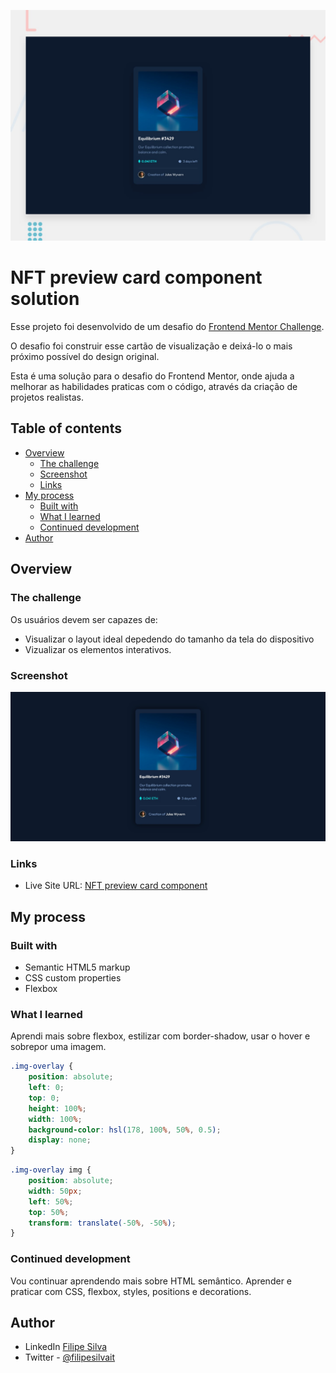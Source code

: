 ![Design preview for the NFT preview card component coding challenge](assets/design/desktop-preview.jpg)

# NFT preview card component solution

Esse projeto foi desenvolvido de um desafio do [Frontend Mentor Challenge](https://www.frontendmentor.io/challenges/nft-preview-card-component-SbdUL_w0U). 

O desafio foi construir esse cartão de visualização e deixá-lo o mais próximo possível do design original.

Esta é uma solução para o desafio do Frontend Mentor, onde ajuda a melhorar as habilidades praticas com o código, através da criação de projetos realistas.

## Table of contents

- [Overview](#overview)
  - [The challenge](#the-challenge)
  - [Screenshot](#screenshot)
  - [Links](#links)
- [My process](#my-process)
  - [Built with](#built-with)
  - [What I learned](#what-i-learned)
  - [Continued development](#continued-development)
- [Author](#author)

## Overview

### The challenge

Os usuários devem ser capazes de:

- Visualizar o layout ideal depedendo do tamanho da tela do dispositivo
- Vizualizar os elementos interativos.

### Screenshot

![Screenshot Finished project](assets\design\screenshot-solution.jpg)

### Links

- Live Site URL: [NFT preview card component](https://filipesilvait.github.io/nft-preview-card-component-main/)

## My process

### Built with

- Semantic HTML5 markup
- CSS custom properties
- Flexbox

### What I learned

Aprendi mais sobre flexbox, estilizar com border-shadow, usar o hover e sobrepor uma imagem.

```css
.img-overlay {
    position: absolute;
    left: 0;
    top: 0;
    height: 100%;
    width: 100%;
    background-color: hsl(178, 100%, 50%, 0.5);
    display: none;
}
```
```css
.img-overlay img {
    position: absolute;
    width: 50px;
    left: 50%;
    top: 50%;
    transform: translate(-50%, -50%);
}
```

### Continued development

Vou continuar aprendendo mais sobre HTML semântico. Aprender e praticar com CSS, flexbox, styles, positions e decorations.

## Author

- LinkedIn [Filipe Silva](https://www.linkedin.com/in/filipesilvait/)
- Twitter - [@filipesilvait](https://twitter.com/filipesilvait)
